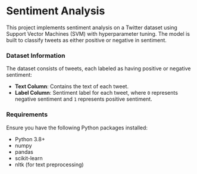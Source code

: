 # Sentiment Analysis  

This project implements sentiment analysis on a Twitter dataset using Support Vector Machines (SVM) with hyperparameter tuning. The model is built to classify tweets as either positive or negative in sentiment.
 
 

### Dataset Information

The dataset consists of tweets, each labeled as having positive or negative sentiment:

- **Text Column**: Contains the text of each tweet.
- **Label Column**: Sentiment label for each tweet, where `0` represents negative sentiment and `1` represents positive sentiment.
 

### Requirements

Ensure you have the following Python packages installed:

- Python 3.8+
- numpy
- pandas
- scikit-learn
- nltk (for text preprocessing)
 